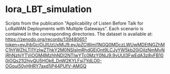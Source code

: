 # lora_LBT_simulation
Scripts from the publication "Applicability of Listen Before Talk for LoRaWAN Deployments with Multiple Gateways". Each scenario is contained in the corresponding directories.
The dataset is available at: https://zenodo.org/records/13948065?token=eyJhbGciOiJIUzUxMiJ9.eyJpZCI6ImI1NGQ0MDczLWUwMDEtNGZhMC1hYWZhLTI1YzIwZThkY2M0NSIsImRhdGEiOnt9LCJyYW5kb20iOiIzNmMyNjRhNzhjYTViOGM4MzhhNDI2NTIwYTc0MzY0NiJ9.9vUUI3FwEdA3z8vFB100iOQs21l2hjvQU5HOk6_DnW2KYLFsi7YdLO0-OGoui50yHHRY7axd1iP44PUfV-AMGQ

